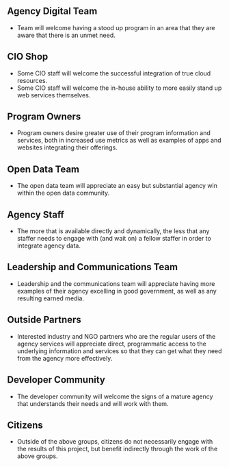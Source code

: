 ## Agency Digital Team 
* Team will welcome having a stood up program in an area that they are aware that there is an unmet need.  

## CIO Shop 
* Some CIO staff will welcome the successful integration of true cloud resources.  
* Some CIO staff will welcome the in-house ability to more easily stand up web services themselves.  

## Program Owners 
* Program owners desire greater use of their program information and services, both in increased use metrics as well as examples of apps and websites integrating their offerings.  

## Open Data Team 
* The open data team will appreciate an easy but substantial agency win within the open data community.  

## Agency Staff
* The more that is available directly and dynamically, the less that any staffer needs to engage with (and wait on) a fellow staffer in order to integrate agency data.  

## Leadership and Communications Team
* Leadership and the communications team will appreciate having more examples of their agency excelling in good government, as well as any resulting earned media.  

## Outside Partners 
* Interested industry and NGO partners who are the regular users of the agency services will appreciate direct, programmatic access to the underlying information and services so that they can get what they need from the agency more effectively.  

## Developer Community
* The developer community will welcome the signs of a mature agency that understands their needs and will work with them.  

## Citizens 
* Outside of the above groups, citizens do not necessarily engage with the results of this project, but benefit indirectly through the work of the above groups.  
